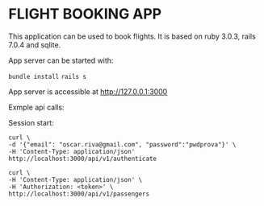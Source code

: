 # FLIGHT BOOKING APP

This application can be used to book flights. It is based on ruby 3.0.3, rails 7.0.4 and sqlite.

App server can be started with:

`bundle install`
`rails s`

App server is accessible at http://127.0.0.1:3000

Exmple api calls:

Session start:
```
curl \
-d '{"email": "oscar.riva@gmail.com", "password":"pwdprova"}' \
-H 'Content-Type: application/json' http://localhost:3000/api/v1/authenticate
```

```
curl \
-H 'Content-Type: application/json' \
-H 'Authorization: <token>' \
http://localhost:3000/api/v1/passengers
```
